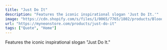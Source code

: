 ```yaml
---
title: "Just Do It"
description: "Features the iconic inspirational slogan 'Just Do It.'"
image: "https://cdn.shopify.com/s/files/1/0065/7765/1802/products/Blood-Red-justdoit_e311d095-4bab-4395-925a-24589f2c1111.jpg?v=1652846977"
url: "https://myneonstore.com/products/just-do-it"
tags: ["Quote", "Home"]
---
```


Features the iconic inspirational slogan "Just Do It."
